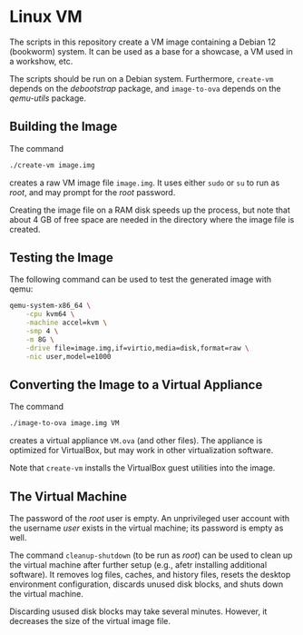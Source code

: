 # Linux VM

The scripts in this repository create a VM image containing a Debian 12
(bookworm) system. It can be used as a base for a showcase, a VM used in a
workshow, etc.

The scripts should be run on a Debian system. Furthermore, `create-vm`
depends on the _debootstrap_ package, and `image-to-ova` depends on the
_qemu-utils_ package.

## Building the Image

The command

```sh
./create-vm image.img
```

creates a raw VM image file `image.img`. It uses either `sudo` or `su` to
run as _root_, and may prompt for the _root_ password.

Creating the image file on a RAM disk speeds up the process, but note that
about 4 GB of free space are needed in the directory where the image file is
created.

## Testing the Image

The following command can be used to test the generated image with qemu:

```sh
qemu-system-x86_64 \
    -cpu kvm64 \
    -machine accel=kvm \
    -smp 4 \
    -m 8G \
    -drive file=image.img,if=virtio,media=disk,format=raw \
    -nic user,model=e1000
```

## Converting the Image to a Virtual Appliance

The command

```sh
./image-to-ova image.img VM
```

creates a virtual appliance `VM.ova` (and other files). The appliance is
optimized for VirtualBox, but may work in other virtualization software.

Note that `create-vm` installs the VirtualBox guest utilities into the
image.

## The Virtual Machine

The password of the _root_ user is empty. An unprivileged user account with
the username _user_ exists in the virtual machine; its password is empty as
well.

The command `cleanup-shutdown` (to be run as _root_) can be used to clean up
the virtual machine after further setup (e.g., afetr installing additional
software). It removes log files, caches, and history files, resets the
desktop environment configuration, discards unused disk blocks, and shuts
down the virtual machine.

Discarding usused disk blocks may take several minutes. However, it
decreases the size of the virtual image file.
